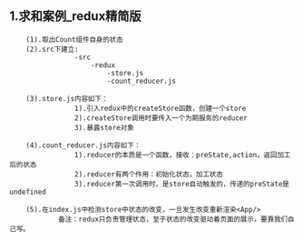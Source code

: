 ## 1.求和案例_redux精简版
		(1).取出Count组件自身的状态
		(2).src下建立:
					-src
						-redux
							-store.js
							-count_reducer.js

		(3).store.js内容如下：
					1).引入redux中的createStore函数，创建一个store
					2).createStore调用时要传入一个为期服务的reducer
					3).暴露store对象

		(4).count_reducer.js内容如下：
					1).reducer的本质是一个函数，接收：preState,action，返回加工后的状态
					2).reducer有两个作用：初始化状态，加工状态
					3).reducer第一次调用时，是store自动触发的，传递的preState是undefined

		(5).在index.js中检测store中状态的改变，一旦发生改变重新渲染<App/>
				备注：redux只负责管理状态，至于状态的改变驱动着页面的展示，要靠我们自己写。